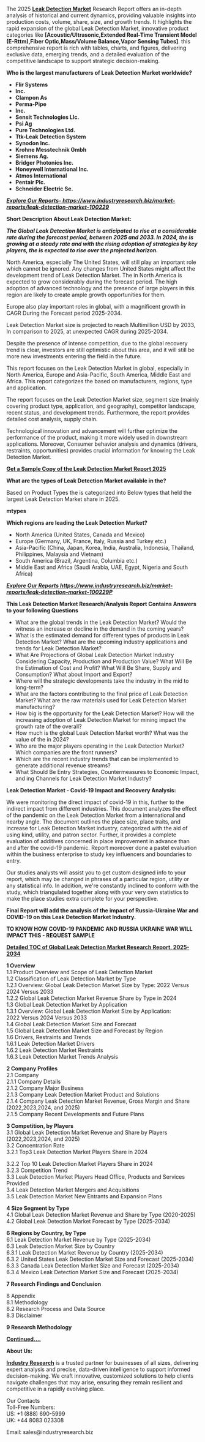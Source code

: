 <p>The 2025&nbsp;<strong><a href="https://www.industryresearch.biz/market-reports/leak-detection-market-100229">Leak Detection Market</a></strong>&nbsp;Research Report offers an in-depth analysis of historical and current dynamics, providing valuable insights into production costs, volume, share, size, and growth trends. It highlights the rapid expansion of the global Leak Detection Market, innovative product categories like&nbsp;<strong>[Acoustic/Ultrasonic,Extended Real-Time Transient Model (E-Rttm),Fiber Optic,Mass/Volume Balance,Vapor Sensing Tubes]</strong>. this comprehensive report is rich with tables, charts, and figures, delivering exclusive data, emerging trends, and a detailed evaluation of the competitive landscape to support strategic decision-making.</p><p><strong>Who is the largest manufacturers of Leak Detection Market worldwide?</strong></p><p><strong><ul><li>Flir Systems</li><li> Inc.</li><li>Clampon As</li><li>Perma-Pipe</li><li> Inc.</li><li>Sensit Technologies Llc.</li><li>Psi Ag</li><li>Pure Technologies Ltd.</li><li>Ttk-Leak Detection System</li><li>Synodon Inc.</li><li>Krohne Messtechnik Gmbh</li><li>Siemens Ag.</li><li>Bridger Photonics Inc.</li><li>Honeywell International Inc.</li><li>Atmos International</li><li>Pentair Plc.</li><li>Schneider Electric Se.</li></ul></strong></p><p><strong><em><a href="https://www.industryresearch.biz/enquiry/request-sample/100229">Explore Our Reports-&nbsp;https://www.industryresearch.biz/market-reports/leak-detection-market-100229</a></em></strong></p><p><strong>Short Description About Leak Detection Market:</strong></p><p><strong><em>The Global Leak Detection Market is anticipated to rise at a considerable rate during the forecast period, between 2025 and 2033. In 2024, the is growing at a steady rate and with the rising adoption of strategies by key players, the is expected to rise over the projected horizon.</em></strong></p><p>North America, especially The United States, will still play an important role which cannot be ignored. Any changes from United States might affect the development trend of Leak Detection Market. The in North America is expected to grow considerably during the forecast period. The high adoption of advanced technology and the presence of large players in this region are likely to create ample growth opportunities for them.</p><p>Europe also play important roles in global, with a magnificent growth in CAGR During the Forecast period 2025-2034.</p><p>Leak Detection Market size is projected to reach Multimillion USD by 2033, In comparison to 2025, at unexpected CAGR during 2025-2034.</p><p>Despite the presence of intense competition, due to the global recovery trend is clear, investors are still optimistic about this area, and it will still be more new investments entering the field in the future.</p><p>This report focuses on the Leak Detection Market in global, especially in North America, Europe and Asia-Pacific, South America, Middle East and Africa. This report categorizes the based on manufacturers, regions, type and application.</p><p>The report focuses on the Leak Detection Market size, segment size (mainly covering product type, application, and geography), competitor landscape, recent status, and development trends. Furthermore, the report provides detailed cost analysis, supply chain.</p><p>Technological innovation and advancement will further optimize the performance of the product, making it more widely used in downstream applications. Moreover, Consumer behavior analysis and dynamics (drivers, restraints, opportunities) provides crucial information for knowing the Leak Detection Market.</p><p><strong><a href="https://www.industryresearch.biz/enquiry/request-sample/100229">Get a Sample Copy of the Leak Detection Market Report 2025</a></strong></p><p><strong>What are the types of Leak Detection Market available in the?</strong></p><p>Based on Product Types the is categorized into Below types that held the largest Leak Detection Market share in 2025.</p><p><strong>mtypes</strong></p><p><strong>Which regions are leading the Leak Detection Market?</strong></p><ul><li>North America (United States, Canada and Mexico)</li><li>Europe (Germany, UK, France, Italy, Russia and Turkey etc.)</li><li>Asia-Pacific (China, Japan, Korea, India, Australia, Indonesia, Thailand, Philippines, Malaysia and Vietnam)</li><li>South America (Brazil, Argentina, Columbia etc.)</li><li>Middle East and Africa (Saudi Arabia, UAE, Egypt, Nigeria and South Africa)</li></ul><p><strong><em><a href="https://www.industryresearch.biz/market-reports/leak-detection-market-100229">Explore Our Reports https://www.industryresearch.biz/market-reports/leak-detection-market-100229P</a></em></strong></p><p><strong>This Leak Detection Market Research/Analysis Report Contains Answers to your following Questions</strong></p><ul><li>What are the global trends in the Leak Detection Market? Would the witness an increase or decline in the demand in the coming years?</li><li>What is the estimated demand for different types of products in Leak Detection Market? What are the upcoming industry applications and trends for Leak Detection Market?</li><li>What Are Projections of Global Leak Detection Market Industry Considering Capacity, Production and Production Value? What Will Be the Estimation of Cost and Profit? What Will Be Share, Supply and Consumption? What about Import and Export?</li><li>Where will the strategic developments take the industry in the mid to long-term?</li><li>What are the factors contributing to the final price of Leak Detection Market? What are the raw materials used for Leak Detection Market manufacturing?</li><li>How big is the opportunity for the Leak Detection Market? How will the increasing adoption of Leak Detection Market for mining impact the growth rate of the overall?</li><li>How much is the global Leak Detection Market worth? What was the value of the in 2024?</li><li>Who are the major players operating in the Leak Detection Market? Which companies are the front runners?</li><li>Which are the recent industry trends that can be implemented to generate additional revenue streams?</li><li>What Should Be Entry Strategies, Countermeasures to Economic Impact, and ing Channels for Leak Detection Market Industry?</li></ul><p><strong>Leak Detection Market - Covid-19 Impact and Recovery Analysis:</strong></p><p>We were monitoring the direct impact of covid-19 in this, further to the indirect impact from different industries. This document analyzes the effect of the pandemic on the Leak Detection Market from a international and nearby angle. The document outlines the place size, place traits, and increase for Leak Detection Market industry, categorized with the aid of using kind, utility, and patron sector. Further, it provides a complete evaluation of additives concerned in place improvement in advance than and after the covid-19 pandemic. Report moreover done a pastel evaluation within the business enterprise to study key influencers and boundaries to entry.</p><p>Our studies analysts will assist you to get custom designed info to your report, which may be changed in phrases of a particular region, utility or any statistical info. In addition, we're constantly inclined to conform with the study, which triangulated together along with your very own statistics to make the place studies extra complete for your perspective.</p><p><strong>Final Report will add the analysis of the impact of Russia-Ukraine War and COVID-19 on this Leak Detection Market Industry.</strong></p><p><strong>TO KNOW HOW COVID-19 PANDEMIC AND RUSSIA UKRAINE WAR WILL IMPACT THIS - REQUEST SAMPLE</strong></p><p><strong><a href="https://www.industryresearch.biz/market-reports/leak-detection-market-100229">Detailed TOC of Global Leak Detection Market Research Report, 2025-2034</a></strong></p><p><strong>1 Overview</strong><br /> 1.1 Product Overview and Scope of Leak Detection Market<br /> 1.2 Classification of Leak Detection Market by Type<br /> 1.2.1 Overview: Global Leak Detection Market Size by Type: 2022 Versus 2024 Versus 2033<br /> 1.2.2 Global Leak Detection Market Revenue Share by Type in 2024<br /> 1.3 Global Leak Detection Market by Application<br /> 1.3.1 Overview: Global Leak Detection Market Size by Application: 2022&nbsp;Versus 2024 Versus 2033<br /> 1.4 Global Leak Detection Market Size and Forecast<br /> 1.5 Global Leak Detection Market Size and Forecast by Region<br /> 1.6 Drivers, Restraints and Trends<br /> 1.6.1 Leak Detection Market Drivers<br /> 1.6.2 Leak Detection Market Restraints<br /> 1.6.3 Leak Detection Market Trends Analysis</p><p><strong>2 Company Profiles</strong><br /> 2.1 Company<br /> 2.1.1 Company Details<br /> 2.1.2 Company Major Business<br /> 2.1.3 Company Leak Detection Market Product and Solutions<br /> 2.1.4 Company Leak Detection Market Revenue, Gross Margin and Share (2022,2023,2024, and 2025)<br /> 2.1.5 Company Recent Developments and Future Plans</p><p><strong>3 Competition, by Players</strong><br /> 3.1 Global Leak Detection Market Revenue and Share by Players (2022,2023,2024, and 2025)<br /> 3.2 Concentration Rate<br /> 3.2.1 Top3 Leak Detection Market Players Share in 2024</p><p>3.2.2 Top 10 Leak Detection Market Players Share in 2024<br /> 3.2.3 Competition Trend<br /> 3.3 Leak Detection Market Players Head Office, Products and Services Provided<br /> 3.4 Leak Detection Market Mergers and Acquisitions<br /> 3.5 Leak Detection Market New Entrants and Expansion Plans</p><p><strong>4 Size Segment by Type</strong><br /> 4.1 Global Leak Detection Market Revenue and Share by Type (2020-2025)<br /> 4.2 Global Leak Detection Market Forecast by Type (2025-2034)</p><p><strong>6 Regions by Country, by Type</strong><br /> 6.1 Leak Detection Market Revenue by Type (2025-2034)<br /> 6.3 Leak Detection Market Size by Country<br /> 6.3.1 Leak Detection Market Revenue by Country (2025-2034)<br /> 6.3.2 United States Leak Detection Market Size and Forecast (2025-2034)<br /> 6.3.3 Canada Leak Detection Market Size and Forecast (2025-2034)<br /> 6.3.4 Mexico Leak Detection Market Size and Forecast (2025-2034)</p><p><strong>7 Research Findings and Conclusion</strong></p><p>8 Appendix<br /> 8.1 Methodology<br /> 8.2 Research Process and Data Source<br /> 8.3 Disclaimer</p><p><strong>9 Research Methodology</strong></p><p><strong><a href="https://www.industryresearch.biz/market-reports/leak-detection-market-100229">Continued&hellip;.</a></strong></p><p><strong>About Us:</strong></p><p><strong><a href="https://www.industryresearch.biz/">Industry Research</a></strong>&nbsp;is a trusted partner for businesses of all sizes, delivering expert analysis and precise, data-driven intelligence to support informed decision-making. We craft innovative, customized solutions to help clients navigate challenges that may arise, ensuring they remain resilient and competitive in a rapidly evolving place.</p><p>Our Contacts<br /> Toll-Free Numbers:<br /> US: +1 (888) 690-5999<br /> UK: +44 8083 023308</p><p>Email: sales@industryresearch.biz</p>
